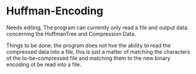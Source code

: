 # Huffman-Encoding
Needs editing, The program can currently only read a file and output data concerning the HuffmanTree and Compression Data. 

Things to be done: the program does not hve the ability to read the compressed data into a file, this is just a matter of matching the characters of the to-be-compressed file and matching them to the new binary encoding ot be read into a file. 
